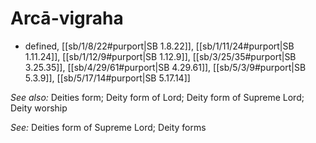 # Arcā-vigraha

* defined, [[sb/1/8/22#purport|SB 1.8.22]], [[sb/1/11/24#purport|SB 1.11.24]], [[sb/1/12/9#purport|SB 1.12.9]], [[sb/3/25/35#purport|SB 3.25.35]], [[sb/4/29/61#purport|SB 4.29.61]], [[sb/5/3/9#purport|SB 5.3.9]], [[sb/5/17/14#purport|SB 5.17.14]]

*See also:* Deities form; Deity form of Lord; Deity form of Supreme Lord; Deity worship

*See:* Deities form of Supreme Lord; Deity forms
